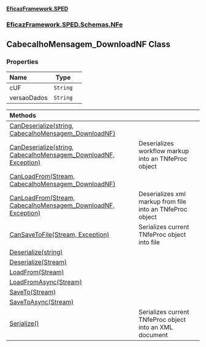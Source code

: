 #### [EficazFramework.SPED](EficazFrameworkSPED.md 'EficazFramework SPED')
### [EficazFramework.SPED.Schemas.NFe](EficazFramework.SPED.Schemas.NFe.md 'EficazFramework.SPED.Schemas.NFe')

## CabecalhoMensagem_DownloadNF Class
### Properties

| Name | Type | |
| :--- | :---: | :--- |
| cUF | `String` |  |
| versaoDados | `String` |  |

| Methods | |
| :--- | :--- |
| [CanDeserialize(string, CabecalhoMensagem_DownloadNF)](EficazFramework.SPED.Schemas.NFe/CabecalhoMensagem_DownloadNF/CanDeserialize(string,CabecalhoMensagem_DownloadNF).md 'EficazFramework.SPED.Schemas.NFe.CabecalhoMensagem_DownloadNF.CanDeserialize(string, EficazFramework.SPED.Schemas.NFe.CabecalhoMensagem_DownloadNF)') | |
| [CanDeserialize(string, CabecalhoMensagem_DownloadNF, Exception)](EficazFramework.SPED.Schemas.NFe/CabecalhoMensagem_DownloadNF/CanDeserialize(string,CabecalhoMensagem_DownloadNF,Exception).md 'EficazFramework.SPED.Schemas.NFe.CabecalhoMensagem_DownloadNF.CanDeserialize(string, EficazFramework.SPED.Schemas.NFe.CabecalhoMensagem_DownloadNF, System.Exception)') | Deserializes workflow markup into an TNfeProc object |
| [CanLoadFrom(Stream, CabecalhoMensagem_DownloadNF)](EficazFramework.SPED.Schemas.NFe/CabecalhoMensagem_DownloadNF/CanLoadFrom(Stream,CabecalhoMensagem_DownloadNF).md 'EficazFramework.SPED.Schemas.NFe.CabecalhoMensagem_DownloadNF.CanLoadFrom(System.IO.Stream, EficazFramework.SPED.Schemas.NFe.CabecalhoMensagem_DownloadNF)') | |
| [CanLoadFrom(Stream, CabecalhoMensagem_DownloadNF, Exception)](EficazFramework.SPED.Schemas.NFe/CabecalhoMensagem_DownloadNF/CanLoadFrom(Stream,CabecalhoMensagem_DownloadNF,Exception).md 'EficazFramework.SPED.Schemas.NFe.CabecalhoMensagem_DownloadNF.CanLoadFrom(System.IO.Stream, EficazFramework.SPED.Schemas.NFe.CabecalhoMensagem_DownloadNF, System.Exception)') | Deserializes xml markup from file into an TNfeProc object |
| [CanSaveToFile(Stream, Exception)](EficazFramework.SPED.Schemas.NFe/CabecalhoMensagem_DownloadNF/CanSaveToFile(Stream,Exception).md 'EficazFramework.SPED.Schemas.NFe.CabecalhoMensagem_DownloadNF.CanSaveToFile(System.IO.Stream, System.Exception)') | Serializes current TNfeProc object into file |
| [Deserialize(string)](EficazFramework.SPED.Schemas.NFe/CabecalhoMensagem_DownloadNF/Deserialize(string).md 'EficazFramework.SPED.Schemas.NFe.CabecalhoMensagem_DownloadNF.Deserialize(string)') | |
| [Deserialize(Stream)](EficazFramework.SPED.Schemas.NFe/CabecalhoMensagem_DownloadNF/Deserialize(Stream).md 'EficazFramework.SPED.Schemas.NFe.CabecalhoMensagem_DownloadNF.Deserialize(System.IO.Stream)') | |
| [LoadFrom(Stream)](EficazFramework.SPED.Schemas.NFe/CabecalhoMensagem_DownloadNF/LoadFrom(Stream).md 'EficazFramework.SPED.Schemas.NFe.CabecalhoMensagem_DownloadNF.LoadFrom(System.IO.Stream)') | |
| [LoadFromAsync(Stream)](EficazFramework.SPED.Schemas.NFe/CabecalhoMensagem_DownloadNF/LoadFromAsync(Stream).md 'EficazFramework.SPED.Schemas.NFe.CabecalhoMensagem_DownloadNF.LoadFromAsync(System.IO.Stream)') | |
| [SaveTo(Stream)](EficazFramework.SPED.Schemas.NFe/CabecalhoMensagem_DownloadNF/SaveTo(Stream).md 'EficazFramework.SPED.Schemas.NFe.CabecalhoMensagem_DownloadNF.SaveTo(System.IO.Stream)') | |
| [SaveToAsync(Stream)](EficazFramework.SPED.Schemas.NFe/CabecalhoMensagem_DownloadNF/SaveToAsync(Stream).md 'EficazFramework.SPED.Schemas.NFe.CabecalhoMensagem_DownloadNF.SaveToAsync(System.IO.Stream)') | |
| [Serialize()](EficazFramework.SPED.Schemas.NFe/CabecalhoMensagem_DownloadNF/Serialize().md 'EficazFramework.SPED.Schemas.NFe.CabecalhoMensagem_DownloadNF.Serialize()') | Serializes current TNfeProc object into an XML document |
